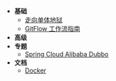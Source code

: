 * **基础**
  * [走向单体地狱](走向单体地狱.md)
  * [GitFlow 工作流指南](2019-05-14/)
* **高级**
* **专题**
  * [Spring Cloud Alibaba Dubbo](Spring-Cloud-Alibaba-Dubbo.md)
* **文档**
  * [Docker](docs-docker/)